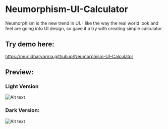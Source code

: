 # Neumorphism-UI-Calculator
Neumorphism is the new trend in UI. I like the way the real world look and feel are going into UI design, so gave it a try with creating simple calculator.

## Try demo here: 
https://murlidharvarma.github.io/Neumorphism-UI-Calculator

## Preview:

### Light Version
![Alt text](/lee-calc-light-screenshot.png?raw=true "Preview")

### Dark Version:
![Alt text](/lee-calc-dark-screenshot.png?raw=true "Preview")
